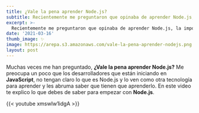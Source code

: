 ```yaml
---
title: ¿Vale la pena aprender Node.js?
subtitle: Recientemente me preguntaron que opinaba de aprender Node.js, la importancia que tiene y como empezar, te dejo este video donde te cuento mi punto de vista y como puedes iniciar tu aprendizaje. 
excerpt: >-
  Recientemente me preguntaron que opinaba de aprender Node.js, la importancia que tiene y como empezar, te dejo este video donde te cuento mi punto de vista y como puedes iniciar tu aprendizaje. 
date: '2021-03-16'
thumb_image: ✨
image: https://arepa.s3.amazonaws.com/vale-la-pena-aprender-nodejs.png
layout: post
---
```


Muchas veces me han preguntado, **¿Vale la pena aprender Node.js?** Me preocupa un poco que los desarrolladores que están iniciando en **JavaScript**, no tengan claro lo que es Node.js y lo ven como otra tecnología para aprender y les abruma saber que tienen que aprenderlo. En este video te explico lo que debes de saber para empezar con **Node.js**. 

{{< youtube xmswIw1idgA >}}